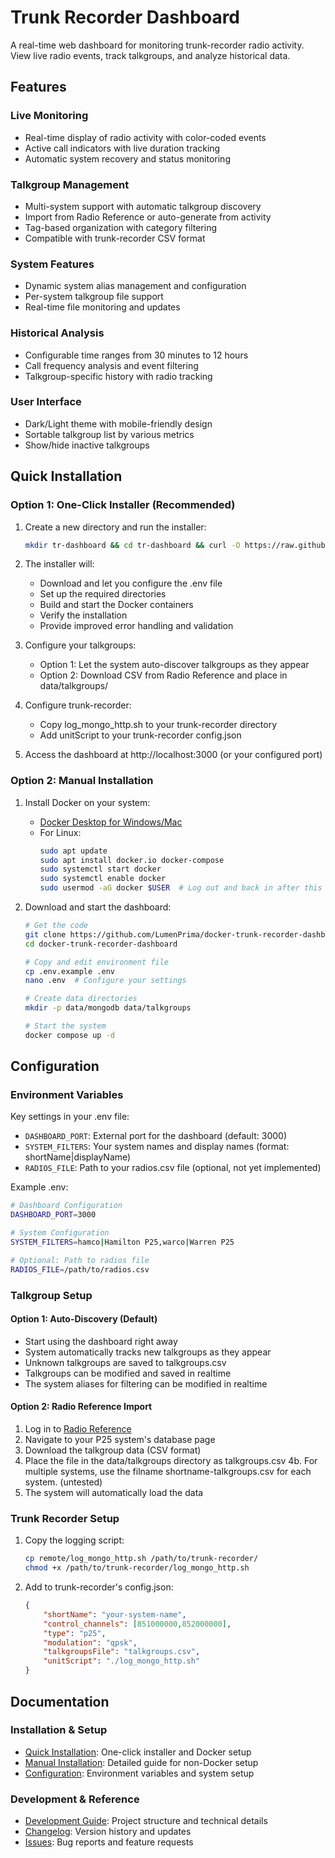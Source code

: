 # Trunk Recorder Dashboard

A real-time web dashboard for monitoring trunk-recorder radio activity. View live radio events, track talkgroups, and analyze historical data.

## Features

### Live Monitoring
- Real-time display of radio activity with color-coded events
- Active call indicators with live duration tracking
- Automatic system recovery and status monitoring

### Talkgroup Management
- Multi-system support with automatic talkgroup discovery
- Import from Radio Reference or auto-generate from activity
- Tag-based organization with category filtering
- Compatible with trunk-recorder CSV format

### System Features
- Dynamic system alias management and configuration
- Per-system talkgroup file support
- Real-time file monitoring and updates

### Historical Analysis
- Configurable time ranges from 30 minutes to 12 hours
- Call frequency analysis and event filtering
- Talkgroup-specific history with radio tracking

### User Interface
- Dark/Light theme with mobile-friendly design
- Sortable talkgroup list by various metrics
- Show/hide inactive talkgroups

## Quick Installation

### Option 1: One-Click Installer (Recommended)
1. Create a new directory and run the installer:
   ```bash
   mkdir tr-dashboard && cd tr-dashboard && curl -O https://raw.githubusercontent.com/LumenPrima/docker-trunk-recorder-dashboard/main/scripts/install.sh && chmod +x install.sh && ./install.sh
   ```
2. The installer will:
   - Download and let you configure the .env file
   - Set up the required directories
   - Build and start the Docker containers
   - Verify the installation
   - Provide improved error handling and validation

3. Configure your talkgroups:
   - Option 1: Let the system auto-discover talkgroups as they appear
   - Option 2: Download CSV from Radio Reference and place in data/talkgroups/

4. Configure trunk-recorder:
   - Copy log_mongo_http.sh to your trunk-recorder directory
   - Add unitScript to your trunk-recorder config.json

5. Access the dashboard at http://localhost:3000 (or your configured port)

### Option 2: Manual Installation
1. Install Docker on your system:
   - [Docker Desktop for Windows/Mac](https://www.docker.com/products/docker-desktop/)
   - For Linux:
     ```bash
     sudo apt update
     sudo apt install docker.io docker-compose
     sudo systemctl start docker
     sudo systemctl enable docker
     sudo usermod -aG docker $USER  # Log out and back in after this
     ```

2. Download and start the dashboard:
   ```bash
   # Get the code
   git clone https://github.com/LumenPrima/docker-trunk-recorder-dashboard.git
   cd docker-trunk-recorder-dashboard

   # Copy and edit environment file
   cp .env.example .env
   nano .env  # Configure your settings

   # Create data directories
   mkdir -p data/mongodb data/talkgroups

   # Start the system
   docker compose up -d
   
## Configuration

### Environment Variables
Key settings in your .env file:

- `DASHBOARD_PORT`: External port for the dashboard (default: 3000)
- `SYSTEM_FILTERS`: Your system names and display names (format: shortName|displayName)
- `RADIOS_FILE`: Path to your radios.csv file (optional, not yet implemented) 

Example .env:
```bash
# Dashboard Configuration
DASHBOARD_PORT=3000

# System Configuration
SYSTEM_FILTERS=hamco|Hamilton P25,warco|Warren P25

# Optional: Path to radios file
RADIOS_FILE=/path/to/radios.csv
```

### Talkgroup Setup

#### Option 1: Auto-Discovery (Default)
- Start using the dashboard right away
- System automatically tracks new talkgroups as they appear
- Unknown talkgroups are saved to talkgroups.csv
- Talkgroups can be modified and saved in realtime
- The system aliases for filtering can be modified in realtime

#### Option 2: Radio Reference Import
1. Log in to [Radio Reference](https://www.radioreference.com)
2. Navigate to your P25 system's database page
3. Download the talkgroup data (CSV format)
4. Place the file in the data/talkgroups directory as talkgroups.csv
4b. For multiple systems, use the filname shortname-talkgroups.csv for each system. (untested)
5. The system will automatically load the data

### Trunk Recorder Setup

1. Copy the logging script:
   ```bash
   cp remote/log_mongo_http.sh /path/to/trunk-recorder/
   chmod +x /path/to/trunk-recorder/log_mongo_http.sh
   ```

2. Add to trunk-recorder's config.json:
   ```json
   {
       "shortName": "your-system-name",
       "control_channels": [851000000,852000000],
       "type": "p25",
       "modulation": "qpsk",
       "talkgroupsFile": "talkgroups.csv",
       "unitScript": "./log_mongo_http.sh"
   }
   ```

## Documentation

### Installation & Setup
- [Quick Installation](README.md#quick-installation): One-click installer and Docker setup
- [Manual Installation](docs/installation.md): Detailed guide for non-Docker setup
- [Configuration](README.md#configuration): Environment variables and system setup

### Development & Reference
- [Development Guide](docs/development.md): Project structure and technical details
- [Changelog](docs/changelog.md): Version history and updates
- [Issues](https://github.com/LumenPrima/docker-trunk-recorder-dashboard/issues): Bug reports and feature requests
